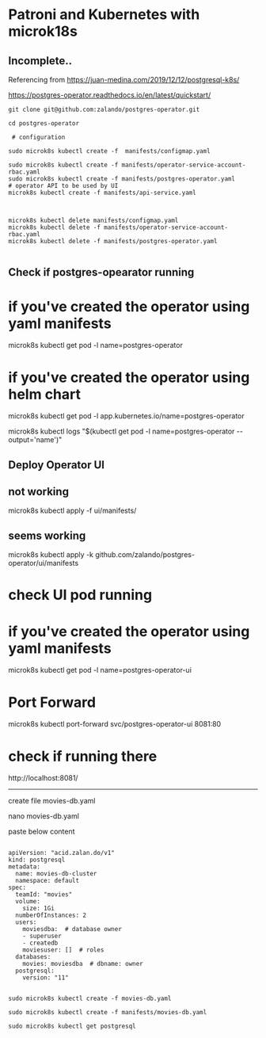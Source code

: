 # Patroni and Kubernetes with microk18s
## Incomplete..

Referencing from https://juan-medina.com/2019/12/12/postgresql-k8s/

https://postgres-operator.readthedocs.io/en/latest/quickstart/


```
git clone git@github.com:zalando/postgres-operator.git

cd postgres-operator

 # configuration
 
sudo microk8s kubectl create -f  manifests/configmap.yaml

sudo microk8s kubectl create -f manifests/operator-service-account-rbac.yaml
sudo microk8s kubectl create -f manifests/postgres-operator.yaml 
# operator API to be used by UI
microk8s kubectl create -f manifests/api-service.yaml

 

microk8s kubectl delete manifests/configmap.yaml
microk8s kubectl delete -f manifests/operator-service-account-rbac.yaml
microk8s kubectl delete -f manifests/postgres-operator.yaml
 
```


## Check if postgres-opearator running

# if you've created the operator using yaml manifests

microk8s kubectl get pod -l name=postgres-operator

# if you've created the operator using helm chart

microk8s kubectl get pod -l app.kubernetes.io/name=postgres-operator


microk8s kubectl logs "$(kubectl get pod -l name=postgres-operator --output='name')"


## Deploy Operator UI

## not working
microk8s kubectl apply -f ui/manifests/

## seems working

microk8s kubectl apply -k github.com/zalando/postgres-operator/ui/manifests


# check UI pod running

# if you've created the operator using yaml manifests

microk8s kubectl get pod -l name=postgres-operator-ui
 

# Port Forward

 microk8s kubectl port-forward svc/postgres-operator-ui 8081:80

# check if running there


http://localhost:8081/


----








create file movies-db.yaml

nano movies-db.yaml

paste below content

```

apiVersion: "acid.zalan.do/v1"
kind: postgresql
metadata:
  name: movies-db-cluster
  namespace: default
spec:
  teamId: "movies"
  volume:
    size: 1Gi
  numberOfInstances: 2
  users:
    moviesdba:  # database owner
    - superuser
    - createdb
    moviesuser: []  # roles
  databases:
    movies: moviesdba  # dbname: owner
  postgresql:
    version: "11"
    
```    

```
sudo microk8s kubectl create -f movies-db.yaml 

sudo microk8s kubectl create -f manifests/movies-db.yaml 

sudo microk8s kubectl get postgresql

```
